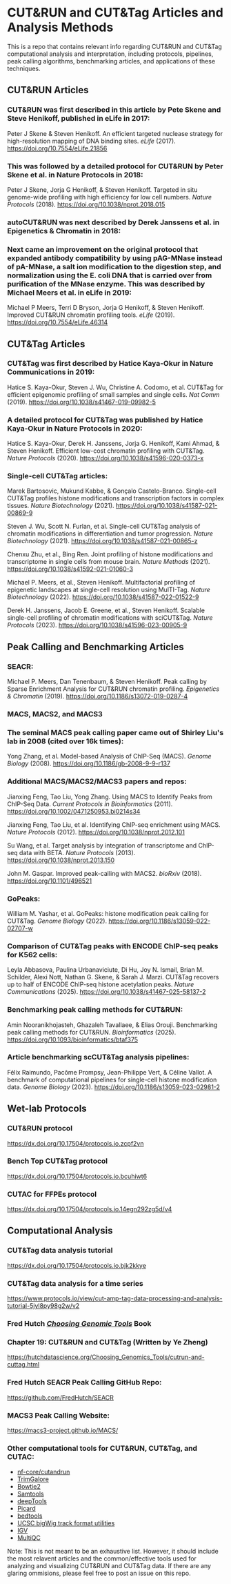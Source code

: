 # CUT&RUN and CUT&Tag Articles and Analysis Methods
This is a repo that contains relevant info regarding CUT&RUN and CUT&Tag computational analysis and interpretation, including protocols, pipelines, peak calling algorithms, benchmarking articles, and applications of these techniques.

## CUT&RUN Articles

### CUT&RUN was first described in this article by Pete Skene and Steve Henikoff, published in eLife in 2017:
Peter J Skene & Steven Henikoff. An efficient targeted nuclease strategy for high-resolution mapping of DNA binding sites. _eLife_ (2017). https://doi.org/10.7554/eLife.21856

### This was followed by a detailed protocol for CUT&RUN by Peter Skene et al. in Nature Protocols in 2018:
Peter J Skene, Jorja G Henikoff, & Steven Henikoff. Targeted in situ genome-wide profiling with high efficiency for low cell numbers. _Nature Protocols_ (2018). https://doi.org/10.1038/nprot.2018.015

### autoCUT&RUN was next described by Derek Janssens et al. in Epigenetics & Chromatin in 2018:


### Next came an improvement on the original protocol that expanded antibody compatibility by using pAG-MNase instead of pA-MNase, a salt ion modification to the digestion step, and normalization using the E. coli DNA that is carried over from purification of the MNase enzyme. This was described by Michael Meers et al. in eLife in 2019:
Michael P Meers, Terri D Bryson, Jorja G Henikoff, & Steven Henikoff. Improved CUT&RUN chromatin profiling tools. _eLife_ (2019). https://doi.org/10.7554/eLife.46314

## CUT&Tag Articles

### CUT&Tag was first described by Hatice Kaya-Okur in Nature Communications in 2019:
Hatice S. Kaya-Okur, Steven J. Wu, Christine A. Codomo, et al. CUT&Tag for efficient epigenomic profiling of small samples and single cells. _Nat Comm_ (2019). https://doi.org/10.1038/s41467-019-09982-5

### A detailed protocol for CUT&Tag was published by Hatice Kaya-Okur in Nature Protocols in 2020:
Hatice S. Kaya-Okur, Derek H. Janssens, Jorja G. Henikoff, Kami Ahmad, & Steven Henikoff. Efficient low-cost chromatin profiling with CUT&Tag. _Nature Protocols_ (2020). https://doi.org/10.1038/s41596-020-0373-x

### Single-cell CUT&Tag articles:
Marek Bartosovic, Mukund Kabbe, & Gonçalo Castelo-Branco. Single-cell CUT&Tag profiles histone modifications and transcription factors in complex tissues. _Nature Biotechnology_ (2021). https://doi.org/10.1038/s41587-021-00869-9

Steven J. Wu, Scott N. Furlan, et al. Single-cell CUT&Tag analysis of chromatin modifications in differentiation and tumor progression. _Nature Biotechnology_ (2021). https://doi.org/10.1038/s41587-021-00865-z

Chenxu Zhu, et al., Bing Ren. Joint profiling of histone modifications and transcriptome in single cells from mouse brain. _Nature Methods_ (2021). https://doi.org/10.1038/s41592-021-01060-3

Michael P. Meers, et al., Steven Henikoff. Multifactorial profiling of epigenetic landscapes at single-cell resolution using MulTI-Tag. _Nature Biotechnology_ (2022). https://doi.org/10.1038/s41587-022-01522-9

Derek H. Janssens, Jacob E. Greene, et al., Steven Henikoff. Scalable single-cell profiling of chromatin modifications with sciCUT&Tag. _Nature Protocols_ (2023). https://doi.org/10.1038/s41596-023-00905-9

## Peak Calling and Benchmarking Articles

### SEACR:
Michael P. Meers, Dan Tenenbaum, & Steven Henikoff. Peak calling by Sparse Enrichment Analysis for CUT&RUN chromatin profiling. _Epigenetics & Chromatin_ (2019). https://doi.org/10.1186/s13072-019-0287-4

### MACS, MACS2, and MACS3
### The seminal MACS peak calling paper came out of Shirley Liu's lab in 2008 (cited over 16k times):
Yong Zhang, et al. Model-based Analysis of ChIP-Seq (MACS). _Genome Biology_ (2008). https://doi.org/10.1186/gb-2008-9-9-r137
### Additional MACS/MACS2/MACS3 papers and repos:
Jianxing Feng, Tao Liu, Yong Zhang. Using MACS to Identify Peaks from ChIP-Seq Data. _Current Protocols in Bioinformatics_ (2011). https://doi.org/10.1002/0471250953.bi0214s34

Jianxing Feng, Tao Liu, et al. Identifying ChIP-seq enrichment using MACS. _Nature Protocols_ (2012). https://doi.org/10.1038/nprot.2012.101

Su Wang, et al. Target analysis by integration of transcriptome and ChIP-seq data with BETA. _Nature Protocols_ (2013). https://doi.org/10.1038/nprot.2013.150

John M. Gaspar. Improved peak-calling with MACS2. _bioRxiv_ (2018). https://doi.org/10.1101/496521

### GoPeaks:
William M. Yashar, et al. GoPeaks: histone modification peak calling for CUT&Tag. _Genome Biology_ (2022). https://doi.org/10.1186/s13059-022-02707-w

### Comparison of CUT&Tag peaks with ENCODE ChIP-seq peaks for K562 cells:
Leyla Abbasova, Paulina Urbanaviciute, Di Hu, Joy N. Ismail, Brian M. Schilder, Alexi Nott, Nathan G. Skene, & Sarah J. Marzi. CUT&Tag recovers up to half of ENCODE ChIP-seq histone acetylation peaks. _Nature Communications_ (2025). https://doi.org/10.1038/s41467-025-58137-2

### Benchmarking peak calling methods for CUT&RUN:
Amin Nooranikhojasteh, Ghazaleh Tavallaee, & Elias Orouji. Benchmarking peak calling methods for CUT&RUN. _Bioinformatics_ (2025). https://doi.org/10.1093/bioinformatics/btaf375

### Article benchmarking scCUT&Tag analysis pipelines:
Félix Raimundo, Pacôme Prompsy, Jean-Philippe Vert, & Céline Vallot. A benchmark of computational pipelines for single-cell histone modification data. _Genome Biology_ (2023). https://doi.org/10.1186/s13059-023-02981-2

## Wet-lab Protocols

### CUT&RUN protocol
https://dx.doi.org/10.17504/protocols.io.zcpf2vn

### Bench Top CUT&Tag protocol
https://dx.doi.org/10.17504/protocols.io.bcuhiwt6

### CUTAC for FFPEs protocol
https://dx.doi.org/10.17504/protocols.io.14egn292zg5d/v4

## Computational Analysis

### CUT&Tag data analysis tutorial
https://dx.doi.org/10.17504/protocols.io.bjk2kkye

### CUT&Tag data analysis for a time series
https://www.protocols.io/view/cut-amp-tag-data-processing-and-analysis-tutorial-5jyl8py98g2w/v2

### Fred Hutch [_Choosing Genomic Tools_](https://hutchdatascience.org/Choosing_Genomics_Tools/index.html) Book 
### Chapter 19: CUT&RUN and CUT&Tag (Written by Ye Zheng)
https://hutchdatascience.org/Choosing_Genomics_Tools/cutrun-and-cuttag.html

### Fred Hutch SEACR Peak Calling GitHub Repo:
https://github.com/FredHutch/SEACR

### MACS3 Peak Calling Website:
https://macs3-project.github.io/MACS/

### Other computational tools for CUT&RUN, CUT&Tag, and CUTAC:
- [nf-core/cutandrun](https://nf-co.re/cutandrun/3.2.2/)
- [TrimGalore](https://github.com/FelixKrueger/TrimGalore)
- [Bowtie2](https://bowtie-bio.sourceforge.net/bowtie2/index.shtml)
- [Samtools](https://www.htslib.org/)
- [deepTools](https://deeptools.readthedocs.io/en/latest/)
- [Picard](https://broadinstitute.github.io/picard/)
- [bedtools](https://bedtools.readthedocs.io/en/latest/)
- [UCSC bigWig track format utilities](https://genome.ucsc.edu/goldenpath/help/bigWig.html)
- [IGV](https://igv.org/)
- [MultiQC](https://github.com/MultiQC/MultiQC)

Note: This is not meant to be an exhaustive list. However, it should include the most relavent articles and the common/effective tools used for analyzing and visualizing CUT&RUN and CUT&Tag data. If there are any glaring ommisions, please feel free to post an issue on this repo.

